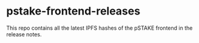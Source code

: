 # pstake-frontend-releases

This repo contains all the latest IPFS hashes of the pSTAKE frontend in the release notes.
